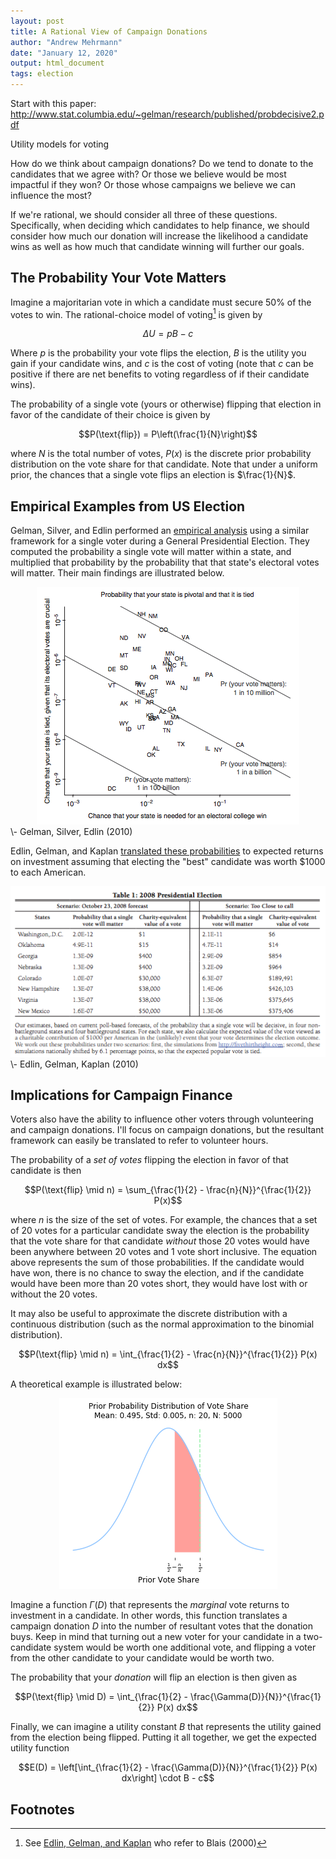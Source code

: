 ```yaml
---
layout: post
title: A Rational View of Campaign Donations
author: "Andrew Mehrmann"
date: "January 12, 2020"
output: html_document
tags: election
---
```


Start with this paper: http://www.stat.columbia.edu/~gelman/research/published/probdecisive2.pdf

Utility models for voting

How do we think about campaign donations? Do we tend to donate to the candidates that we agree with? Or those we believe would be most impactful if they won? Or those whose campaigns we believe we can influence the most?

If we're rational, we should consider all three of these questions. Specifically, when deciding which candidates to help finance, we should consider how much our donation will increase the likelihood a candidate wins as well as how much that candidate winning will further our goals.

## The Probability Your Vote Matters

Imagine a majoritarian vote in which a candidate must secure 50% of the votes to win. The rational-choice model of voting[^1] is given by

$$\Delta U = pB - c$$

Where $p$ is the probability your vote flips the election, $B$ is the utility you gain if your candidate wins, and $c$ is the cost of voting (note that $c$ can be positive if there are net benefits to voting regardless of if their candidate wins).

The probability of a single vote (yours or otherwise) flipping that election in favor of the candidate of their choice is given by

$$P(\text{flip}) = P\left(\frac{1}{N}\right)$$

where $N$ is the total number of votes, $P(x)$ is the discrete prior probability distribution on the vote share for that candidate. Note that under a uniform prior, the chances that a single vote flips an election is $\frac{1}{N}$.


## Empirical Examples from US Election

Gelman, Silver, and Edlin performed an [empirical analysis](http://www.stat.columbia.edu/~gelman/research/published/probdecisive2.pdf) using a similar framework for a single voter during a General Presidential Election. They computed the probability a single vote will matter within a state, and multiplied that probability by the probability that that state's electoral votes will matter. Their main findings are illustrated below.

<center>
<img src="/figs/2019-12-05-rational-voting/gelman_silver_edlin.png">
</center>
\- Gelman, Silver, Edlin (2010)

Edlin, Gelman, and Kaplan [translated these probabilities](http://www.stat.columbia.edu/~gelman/research/published/charity.pdf) to expected returns on investment assuming that electing the "best" candidate was worth $1000 to each American.

<center>
<img src="/figs/2019-12-05-rational-voting/edlin_gelman_kaplan.png">
</center>
\- Edlin, Gelman, Kaplan (2010)


## Implications for Campaign Finance

Voters also have the ability to influence other voters through volunteering and campaign donations. I'll focus on campaign donations, but the resultant framework can easily be translated to refer to volunteer hours.

The probability of a *set of votes* flipping the election in favor of that candidate is then

$$P(\text{flip} \mid n) = \sum_{\frac{1}{2} - \frac{n}{N}}^{\frac{1}{2}} P(x)$$

where $n$ is the size of the set of votes. For example, the chances that a set of 20 votes for a particular candidate sway the election is the probability that the vote share for that candidate *without* those 20 votes would have been anywhere between 20 votes and 1 vote short inclusive. The equation above represents the sum of those probabilities. If the candidate would have won, there is no chance to sway the election, and if the candidate would have been more than 20 votes short, they would have lost with or without the 20 votes.

It may also be useful to approximate the discrete distribution with a continuous distribution (such as the normal approximation to the binomial distribution).

$$P(\text{flip} \mid n) = \int_{\frac{1}{2} - \frac{n}{N}}^{\frac{1}{2}} P(x) dx$$

A theoretical example is illustrated below:

<center>
<img src="/figs/2019-12-05-rational-voting/voteshare.png">
</center>

Imagine a function $\Gamma(D)$ that represents the *marginal* vote returns to investment in a candidate. In other words, this function translates a campaign donation $D$ into the number of resultant votes that the donation buys. Keep in mind that turning out a new voter for your candidate in a two-candidate system would be worth one additional vote, and flipping a voter from the other candidate to your candidate would be worth two.

The probability that your *donation* will flip an election is then given as

$$P(\text{flip} \mid D) = \int_{\frac{1}{2} - \frac{\Gamma(D)}{N}}^{\frac{1}{2}} P(x) dx$$

Finally, we can imagine a utility constant $B$ that represents the utility gained from the election being flipped. Putting it all together, we get the expected utility function

$$E(D) = \left[\int_{\frac{1}{2} - \frac{\Gamma(D)}{N}}^{\frac{1}{2}} P(x) dx\right] \cdot B - c$$

## Footnotes

[^1]: See [Edlin, Gelman, and Kaplan](https://www.nber.org/papers/w13562.pdf) who refer to Blais (2000)
